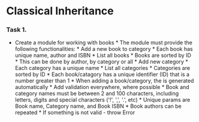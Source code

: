 Classical Inheritance
==================================

### Task 1.

*	Create a module for working with books
		*	The module must provide the following functionalities:
			*	Add a new book to category
				*	Each book has unique name, author and ISBN
			*	List all books
				*	Books are sorted by ID
				*	This can be done by author, by category or all
			*	Add new category
				*	Each category has a unique name 
			*	List all categories
				*	Categories are sorted by ID
		*	Each book/catagory has a unique identifier (ID) that is a number greater than 1
			*	When adding a book/category, the is generated automatically
		*	Add validation everywhere, where possible
			*	Book and category names must be between 2 and 100 characters, including letters, digits and special characters ('!', ',', '.', etc)
			*	Unique params are Book name, Category name, and Book ISBN
				* Book authors can be repeated
			*	If something is not valid - throw Error